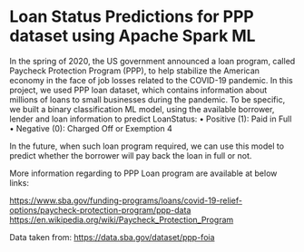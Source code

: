 # Loan Status Predictions for PPP dataset using Apache Spark ML

In the spring of 2020, the US government announced a loan program, called Paycheck Protection Program (PPP), to help stabilize the American economy in the face of job losses related to the COVID-19 pandemic. In this project, we used PPP loan dataset, which contains information about millions of loans to small businesses during the pandemic. To be specific, we built a binary classification ML model, using the available borrower, lender and loan information to predict LoanStatus:
•	Positive (1): Paid in Full
•	Negative (0): Charged Off or Exemption 4

In the future, when such loan program required, we can use this model to predict whether the borrower will pay back the loan in full or not. 

More information regarding to PPP Loan program are available at below links: 

https://www.sba.gov/funding-programs/loans/covid-19-relief-options/paycheck-protection-program/ppp-data
https://en.wikipedia.org/wiki/Paycheck_Protection_Program


Data taken from: https://data.sba.gov/dataset/ppp-foia

